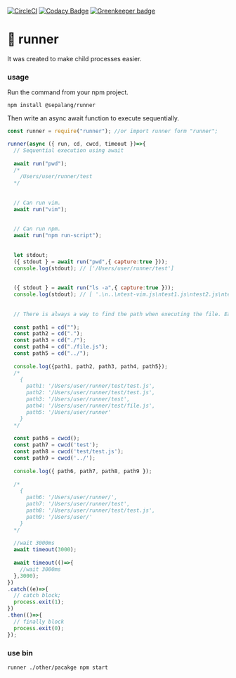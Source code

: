 [![CircleCI](https://circleci.com/gh/sepalang/runner/tree/master.svg?style=shield)](https://circleci.com/gh/sepalang/runner/tree/master)
[![Codacy Badge](https://api.codacy.com/project/badge/Grade/36b7164939d746e99394686e9dbdc9b5)](https://www.codacy.com/app/labeldock/runner?utm_source=github.com&amp;utm_medium=referral&amp;utm_content=sepalang/runner&amp;utm_campaign=Badge_Grade)
[![Greenkeeper badge](https://badges.greenkeeper.io/sepalang/runner.svg)](https://greenkeeper.io/)

# 🏃 runner
It was created to make child processes easier.

### usage
Run the command from your npm project.
```
npm install @sepalang/runner
```

Then write an async await function to execute sequentially.
```js
const runner = require("runner"); //or import runner form "runner";

runner(async ({ run, cd, cwcd, timeout })=>{
  // Sequential execution using await
  
  await run("pwd");
  /*
    /Users/user/runner/test
  */
  
  
  // Can run vim.
  await run("vim");
  
  
  // Can run npm.
  await run("npm run-script");
  
  
  let stdout;
  ({ stdout } = await run("pwd",{ capture:true }));
  console.log(stdout); // ['/Users/user/runner/test']
  
  
  ({ stdout } = await run("ls -a",{ capture:true }));
  console.log(stdout); // [ '.\n..\ntest-vim.js\ntest1.js\ntest2.js\ntest3.js' ]
  
  
  // There is always a way to find the path when executing the file. Easy is always good.
  
  const path1 = cd("");
  const path2 = cd(".");
  const path3 = cd("./");
  const path4 = cd("./file.js");
  const path5 = cd("../");
  
  console.log({path1, path2, path3, path4, path5});
  /*
    { 
      path1: '/Users/user/runner/test/test.js',
      path2: '/Users/user/runner/test/test.js',
      path3: '/Users/user/runner/test',
      path4: '/Users/user/runner/test/file.js',
      path5: '/Users/user/runner'
    }
  */
  
  const path6 = cwcd();
  const path7 = cwcd('test');
  const path8 = cwcd('test/test.js');
  const path9 = cwcd('../');
  
  console.log({ path6, path7, path8, path9 });
  
  /*
    { 
      path6: '/Users/user/runner/',
      path7: '/Users/user/runner/test',
      path8: '/Users/user/runner/test/test.js',
      path9: '/Users/user/'
    }
  */
  
  //wait 3000ms
  await timeout(3000);
  
  await timeout(()=>{
    //wait 3000ms
  },3000);
})
.catch((e)=>{
  // catch block;
  process.exit(1);
})
.then(()=>{
  // finally block
  process.exit(0);
});

```

### use bin
```
runner ./other/pacakge npm start
```